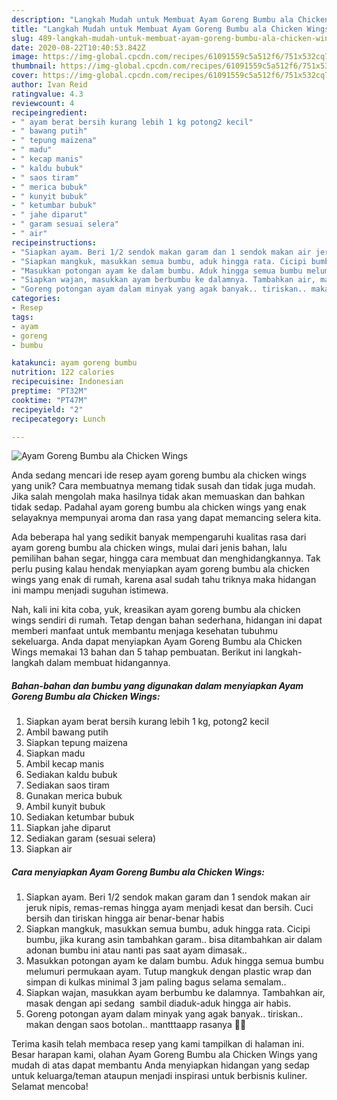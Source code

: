 ```yaml
---
description: "Langkah Mudah untuk Membuat Ayam Goreng Bumbu ala Chicken Wings yang Menggugah Selera"
title: "Langkah Mudah untuk Membuat Ayam Goreng Bumbu ala Chicken Wings yang Menggugah Selera"
slug: 489-langkah-mudah-untuk-membuat-ayam-goreng-bumbu-ala-chicken-wings-yang-menggugah-selera
date: 2020-08-22T10:40:53.842Z
image: https://img-global.cpcdn.com/recipes/61091559c5a512f6/751x532cq70/ayam-goreng-bumbu-ala-chicken-wings-foto-resep-utama.jpg
thumbnail: https://img-global.cpcdn.com/recipes/61091559c5a512f6/751x532cq70/ayam-goreng-bumbu-ala-chicken-wings-foto-resep-utama.jpg
cover: https://img-global.cpcdn.com/recipes/61091559c5a512f6/751x532cq70/ayam-goreng-bumbu-ala-chicken-wings-foto-resep-utama.jpg
author: Ivan Reid
ratingvalue: 4.3
reviewcount: 4
recipeingredient:
- " ayam berat bersih kurang lebih 1 kg potong2 kecil"
- " bawang putih"
- " tepung maizena"
- " madu"
- " kecap manis"
- " kaldu bubuk"
- " saos tiram"
- " merica bubuk"
- " kunyit bubuk"
- " ketumbar bubuk"
- " jahe diparut"
- " garam sesuai selera"
- " air"
recipeinstructions:
- "Siapkan ayam. Beri 1/2 sendok makan garam dan 1 sendok makan air jeruk nipis, remas-remas hingga ayam menjadi kesat dan bersih. Cuci bersih dan tiriskan hingga air benar-benar habis"
- "Siapkan mangkuk, masukkan semua bumbu, aduk hingga rata. Cicipi bumbu, jika kurang asin tambahkan garam.. bisa ditambahkan air dalam adonan bumbu ini atau nanti pas saat ayam dimasak.."
- "Masukkan potongan ayam ke dalam bumbu. Aduk hingga semua bumbu melumuri permukaan ayam. Tutup mangkuk dengan plastic wrap dan simpan di kulkas minimal 3 jam paling bagus selama semalam.."
- "Siapkan wajan, masukkan ayam berbumbu ke dalamnya. Tambahkan air, masak dengan api sedang  sambil diaduk-aduk hingga air habis."
- "Goreng potongan ayam dalam minyak yang agak banyak.. tiriskan.. makan dengan saos botolan.. mantttaapp rasanya 🤤🤤"
categories:
- Resep
tags:
- ayam
- goreng
- bumbu

katakunci: ayam goreng bumbu 
nutrition: 122 calories
recipecuisine: Indonesian
preptime: "PT32M"
cooktime: "PT47M"
recipeyield: "2"
recipecategory: Lunch

---
```



![Ayam Goreng Bumbu ala Chicken Wings](https://img-global.cpcdn.com/recipes/61091559c5a512f6/751x532cq70/ayam-goreng-bumbu-ala-chicken-wings-foto-resep-utama.jpg)

Anda sedang mencari ide resep ayam goreng bumbu ala chicken wings yang unik? Cara membuatnya memang tidak susah dan tidak juga mudah. Jika salah mengolah maka hasilnya tidak akan memuaskan dan bahkan tidak sedap. Padahal ayam goreng bumbu ala chicken wings yang enak selayaknya mempunyai aroma dan rasa yang dapat memancing selera kita.

Ada beberapa hal yang sedikit banyak mempengaruhi kualitas rasa dari ayam goreng bumbu ala chicken wings, mulai dari jenis bahan, lalu pemilihan bahan segar, hingga cara membuat dan menghidangkannya. Tak perlu pusing kalau hendak menyiapkan ayam goreng bumbu ala chicken wings yang enak di rumah, karena asal sudah tahu triknya maka hidangan ini mampu menjadi suguhan istimewa.




Nah, kali ini kita coba, yuk, kreasikan ayam goreng bumbu ala chicken wings sendiri di rumah. Tetap dengan bahan sederhana, hidangan ini dapat memberi manfaat untuk membantu menjaga kesehatan tubuhmu sekeluarga. Anda dapat menyiapkan Ayam Goreng Bumbu ala Chicken Wings memakai 13 bahan dan 5 tahap pembuatan. Berikut ini langkah-langkah dalam membuat hidangannya.

<!--inarticleads1-->

##### Bahan-bahan dan bumbu yang digunakan dalam menyiapkan Ayam Goreng Bumbu ala Chicken Wings:

1. Siapkan  ayam berat bersih kurang lebih 1 kg, potong2 kecil
1. Ambil  bawang putih
1. Siapkan  tepung maizena
1. Siapkan  madu
1. Ambil  kecap manis
1. Sediakan  kaldu bubuk
1. Sediakan  saos tiram
1. Gunakan  merica bubuk
1. Ambil  kunyit bubuk
1. Sediakan  ketumbar bubuk
1. Siapkan  jahe diparut
1. Sediakan  garam (sesuai selera)
1. Siapkan  air




<!--inarticleads2-->

##### Cara menyiapkan Ayam Goreng Bumbu ala Chicken Wings:

1. Siapkan ayam. Beri 1/2 sendok makan garam dan 1 sendok makan air jeruk nipis, remas-remas hingga ayam menjadi kesat dan bersih. Cuci bersih dan tiriskan hingga air benar-benar habis
1. Siapkan mangkuk, masukkan semua bumbu, aduk hingga rata. Cicipi bumbu, jika kurang asin tambahkan garam.. bisa ditambahkan air dalam adonan bumbu ini atau nanti pas saat ayam dimasak..
1. Masukkan potongan ayam ke dalam bumbu. Aduk hingga semua bumbu melumuri permukaan ayam. Tutup mangkuk dengan plastic wrap dan simpan di kulkas minimal 3 jam paling bagus selama semalam..
1. Siapkan wajan, masukkan ayam berbumbu ke dalamnya. Tambahkan air, masak dengan api sedang  sambil diaduk-aduk hingga air habis.
1. Goreng potongan ayam dalam minyak yang agak banyak.. tiriskan.. makan dengan saos botolan.. mantttaapp rasanya 🤤🤤




Terima kasih telah membaca resep yang kami tampilkan di halaman ini. Besar harapan kami, olahan Ayam Goreng Bumbu ala Chicken Wings yang mudah di atas dapat membantu Anda menyiapkan hidangan yang sedap untuk keluarga/teman ataupun menjadi inspirasi untuk berbisnis kuliner. Selamat mencoba!
